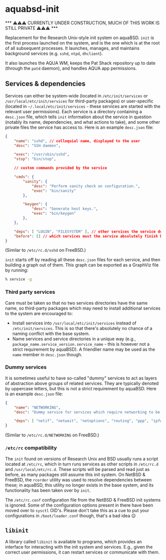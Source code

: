 # aquabsd-init

*** ⚠️⚠️⚠️ CURRENTLY UNDER CONSTRUCTION, MUCH OF THIS WORK IS STILL PRIVATE ⚠️⚠️⚠️ ***

Replacement for the Research Unix-style init system on aquaBSD.
`init` is the first process launched on the system, and is the one which is at the root of all subsequent processes.
It launches, manages, and maintains background services (e.g. `sshd`, `ntpd`, `dhclient`).

It also launches the AQUA WM, keeps the Pat Shack repository up to date (through the `patd` daemon), and handles AQUA app permissions.

## Services & dependencies

Services can either be system-wide (located in `/etc/init/services` or `/usr/local/etc/init/services` for third-party packages) or user-specific (located in `~/.local/etc/init/services` - these services are started with the relevant user permissions).
Each service is a directory containing a `desc.json` file, which tells `init` information about the service in question (notably its name, dependencies, and what actions to take), and some other private files the service has access to.
Here is an example `desc.json` file:

```json
{
	"name": "sshd", // colloquial name, displayed to the user
	"desc": "SSH daemon",

	"exec": "/usr/sbin/sshd",
	"stop": "bin/stop",

	// custom commands provided by the service

	"cmds": {
		"sanity": {
			"desc": "Perform sanity check on configuration.",
			"exec": "bin/sanity"
		},

		"keygen": {
			"desc": "Generate host keys.",
			"exec": "bin/keygen"
		},
	},

	"deps": [ "LOGIN", "FILESYSTEM" ], // other services the service depends on
	"before": [] // which services must the service absolutely finish before
}
```

(Similar to `/etc/rc.d/sshd` on FreeBSD.)

`init` starts off by reading all these `desc.json` files for each service, and then building a graph out of them.
This graph can be exported as a GraphViz file by running:

```sh
% service -g
```

### Third party services

Care must be taken so that no two services directories have the same name, so third-party packages which may need to install additional services to the system are encouraged to:

- Install services into `/usr/local/etc/init/services` instead of `/etc/init/services`. This is so that there's absolutely no chance of a naming conflict with the base system.
- Name services and service directories in a unique way (e.g., `package_name.service_version.service_name` - this is however not a strict requirement by aquaBSD). A friendlier name may be used as the `name` member in `desc.json` though.

### Dummy services

It is sometimes useful to have so-called "dummy" services to act as layers of abstraction above groups of related services.
They are typically denoted by uppercase letters, but this is not a strict requirement by aquaBSD.
Here is an example `desc.json` file:

```json
{
	"name": "NETWORKING",
	"desc": "Dummy service for services which require networking to be operational before starting.",

	"deps": [ "netif", "netwait", "netoptions", "routing", "ppp", "ipfw", "stf", "defaultroute", "route6d", "resolv", "bridge", "static_arp", "static_ndp" ]
}
```

(Similar to `/etc/rc.d/NETWORKING` on FreeBSD.)

### `/etc/rc` compatibility

The `init` found on versions of Research Unix and BSD usually runs a script located at `/etc/rc`, which in turn runs services as other scripts in `/etc/rc.d` and `/usr/local/etc/rc.d`.
These scripts will be parsed and read just as before, as many packages still assume this init system.
On NetBSD & FreeBSD, the `rcorder` utility was used to resolve dependencies between these; in aquaBSD, this utility no longer exists in the base system, and its functionality has been taken over by `init`.

The `/etc/rc.conf` configuration file from the NetBSD & FreeBSD init systems is ignored.
Some of the configuration options present in there have been moved over to `sysctl` OID's.
Please don't take this as a cue to put your configurations in `/boot/loader.conf` though, that's a bad idea 😉

## `libinit`

A library called `libinit` is available to programs, which provides an interface for interacting with the init system and services. E.g., given the correct user permissions, it can restart services or communicate with them.